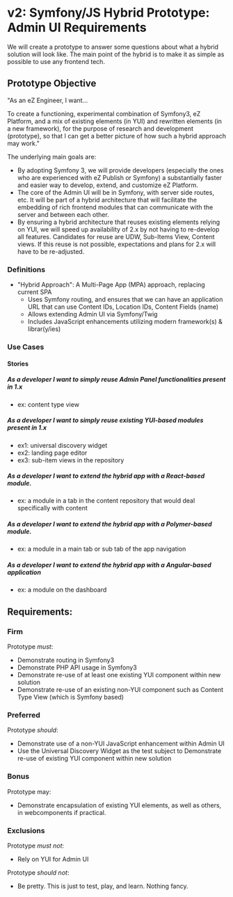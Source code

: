 # v2: Symfony/JS Hybrid Prototype: Admin UI Requirements

We will create a prototype to answer some questions about what a hybrid solution
will look like. The main point of the hybrid is to make it as simple as possible
to use any frontend tech.

## Prototype Objective
"As an eZ Engineer, I want...

To create a functioning, experimental combination of Symfony3, eZ Platform, and
a mix of existing elements (in YUI) and rewritten elements (in a new framework),
for the purpose of research and development (prototype), so that I can get a
better picture of how such a hybrid approach may work."

The underlying main goals are:
- By adopting Symfony 3, we will provide developers (especially the ones who are
  experienced with eZ Publish or Symfony) a substantially faster and easier way
  to develop, extend, and customize eZ Platform.
- The core of the Admin UI will be in Symfony, with server side routes, etc. It
  will be part of a hybrid architecture that will facilitate the embedding of
  rich frontend modules that can communicate with the server and between each other.
- By ensuring a hybrid architecture that reuses existing elements relying on
  YUI, we will speed up availability of 2.x by not having to re-develop all
  features. Candidates for reuse are UDW, Sub-Items View, Content views. If this
  reuse is not possible, expectations and plans for 2.x will have to be
  re-adjusted.

### Definitions
- "Hybrid Approach": A Multi-Page App (MPA) approach, replacing current SPA
  - Uses Symfony routing, and ensures that we can have an application URL that
    can use Content IDs, Location IDs, Content Fields (name)
  - Allows extending Admin UI via Symfony/Twig
  - Includes JavaScript enhancements utilizing modern framework(s) &
    librar(y/ies)

### Use Cases

#### Stories

##### As a developer I want to simply reuse Admin Panel functionalities present in 1.x
- ex: content type view

##### As a developer I want to simply reuse existing YUI-based modules present in 1.x
- ex1: universal discovery widget
- ex2: landing page editor
- ex3: sub-item views in the repository

##### As a developer I want to extend the hybrid app with a React-based module.
- ex: a module in a tab in the content repository that would deal specifically with content

##### As a developer I want to extend the hybrid app with a Polymer-based module.
- ex: a module in a main tab or sub tab of the app navigation

##### As a developer I want to extend the hybrid app with a Angular-based application
- ex: a module on the dashboard

## Requirements:

### Firm
Prototype *must*:
- Demonstrate routing in Symfony3
- Demonstrate PHP API usage in Symfony3
- Demonstrate re-use of at least one existing YUI component within new solution
- Demonstrate re-use of an existing non-YUI component such as Content Type View
  (which is Symfony based)

### Preferred
Prototype _should_:
- Demonstrate use of a non-YUI JavaScript enhancement within Admin UI
- Use the Universal Discovery Widget as the test subject to Demonstrate re-use
  of existing YUI component within new solution

### Bonus
Prototype may:
- Demonstrate encapsulation of existing YUI elements, as well as others, in
  webcomponents if practical.

### Exclusions
Prototype *must not*:
- Rely on YUI for Admin UI

Prototype _should not_:
- Be pretty. This is just to test, play, and learn. Nothing fancy.
